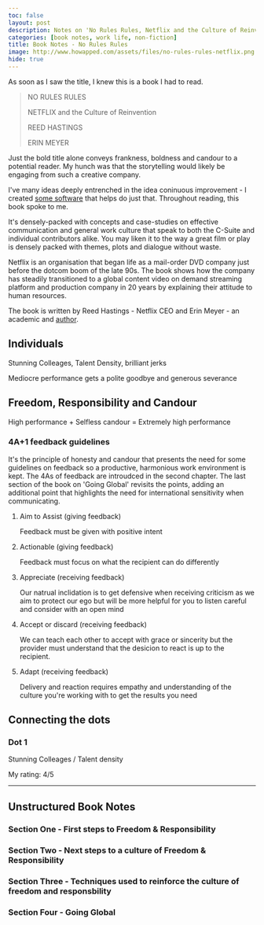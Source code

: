 ```yaml
---
toc: false
layout: post
description: Notes on 'No Rules Rules, Netflix and the Culture of Reinvention' by Reed Hastings and Erin Meyer.<br><br>Gripping storytelling on how to create and maintain a dynamic, flexible and creative engineering culture.
categories: [book notes, work life, non-fiction]
title: Book Notes - No Rules Rules
image: http://www.howapped.com/assets/files/no-rules-rules-netflix.png
hide: true
---
```


As soon as I saw the title, I knew this is a book I had to read.

> NO RULES RULES
>
> NETFLIX and the Culture of Reinvention
>
> REED HASTINGS
>
> ERIN MEYER

Just the bold title alone conveys frankness, boldness and candour to a potential reader.
My hunch was that the storytelling would likely be engaging from such a creative company.

I've many ideas deeply entrenched in the idea coninuous improvement - I created [some software](https://github.com/jonwhittlestone/kaizen-async) that helps do just that. Throughout reading, this book spoke to me. 

It's densely-packed with concepts and case-studies on effective communication and general work culture that speak to both the C-Suite and individual contributors alike. You may liken it to the way a great film or play is densely packed with themes, plots and dialogue without waste.

Netflix is an organisation that began life as a mail-order DVD company just before the dotcom boom of the late 90s. The book shows how the company has steadily transitioned to a global content video on demand streaming platform and production company in 20 years by explaining their attitude to human resources.

The book is written by Reed Hastings - Netflix CEO and Erin Meyer - an academic and [author](https://www.goodreads.com/book/show/22085568-the-culture-map).

## Individuals

Stunning Colleages, Talent Density, brilliant jerks

Mediocre performance gets a polite goodbye and generous severance

## Freedom, Responsibility and Candour

High performance + Selfless candour = Extremely high performance

### 4A+1 feedback guidelines

It's the principle of honesty and candour that presents the need for some guidelines on feedback so a productive, harmonious work environment is kept. The 4As of feedback are introudced in the second chapter. The last section of the book on 'Going Global' revisits the points, adding an additional point that highlights the need for international sensitivity when communicating.

1. Aim to Assist (giving feedback)
    
    Feedback must be given with positive intent

2. Actionable (giving feedback)

    Feedback must focus on what the recipient can do differently

3. Appreciate (receiving feedback)
    
    Our natrual inclidation is to get defensive when receiving criticism as we aim to protect our ego but will be more helpful for you to listen careful and consider with an open mind
    
4. Accept or discard (receiving feedback)
    
    We can teach each other to accept with grace or sincerity but the provider must understand that the desicion to react is up to the recipient.
    
5. Adapt (receiving feedback)
    
    Delivery and reaction requires empathy and understanding of the culture you're working with to get the results you need
     

  
## Connecting the dots


### Dot 1

Stunning Colleages / Talent density



My rating: 4/5

---
## Unstructured Book Notes

### Section One - First steps to Freedom & Responsibility


### Section Two - Next steps to a culture of Freedom & Responsibility

### Section Three - Techniques used to reinforce the culture of freedom and responsbility

### Section Four - Going Global

